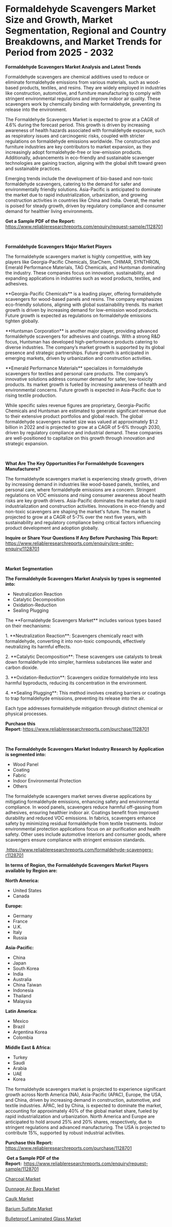 <p><h1>Formaldehyde Scavengers Market Size and Growth, Market Segmentation, Regional and Country Breakdowns, and Market Trends for Period from 2025 -  2032</h1></p><p><strong>Formaldehyde Scavengers Market Analysis and Latest Trends</strong></p>
<p><p>Formaldehyde scavengers are chemical additives used to reduce or eliminate formaldehyde emissions from various materials, such as wood-based products, textiles, and resins. They are widely employed in industries like construction, automotive, and furniture manufacturing to comply with stringent environmental regulations and improve indoor air quality. These scavengers work by chemically binding with formaldehyde, preventing its release into the environment.</p><p>The Formaldehyde Scavengers Market is expected to grow at a CAGR of 4.6% during the forecast period. This growth is driven by increasing awareness of health hazards associated with formaldehyde exposure, such as respiratory issues and carcinogenic risks, coupled with stricter regulations on formaldehyde emissions worldwide. The construction and furniture industries are key contributors to market expansion, as they increasingly adopt formaldehyde-free or low-emission products. Additionally, advancements in eco-friendly and sustainable scavenger technologies are gaining traction, aligning with the global shift toward green and sustainable practices.</p><p>Emerging trends include the development of bio-based and non-toxic formaldehyde scavengers, catering to the demand for safer and environmentally friendly solutions. Asia-Pacific is anticipated to dominate the market due to rapid industrialization, urbanization, and growing construction activities in countries like China and India. Overall, the market is poised for steady growth, driven by regulatory compliance and consumer demand for healthier living environments.</p></p>
<p><strong>Get a Sample PDF of the Report:&nbsp;</strong> <a href="https://www.reliableresearchreports.com/enquiry/request-sample/1128701?utm_campaign=36&utm_medium=2&utm_source=Github&utm_content=ia&utm_term=24012025&utm_id=formaldehyde-scavengers">https://www.reliableresearchreports.com/enquiry/request-sample/1128701</a></p>
<p>&nbsp;</p>
<p><strong>Formaldehyde Scavengers Major Market Players</strong></p>
<p><p>The formaldehyde scavengers market is highly competitive, with key players like Georgia-Pacific Chemicals, StarChem, CHIMAR, SYNTHRON, Emerald Performance Materials, TAG Chemicals, and Huntsman dominating the industry. These companies focus on innovation, sustainability, and expanding applications in industries such as wood products, textiles, and adhesives.</p><p>**Georgia-Pacific Chemicals** is a leading player, offering formaldehyde scavengers for wood-based panels and resins. The company emphasizes eco-friendly solutions, aligning with global sustainability trends. Its market growth is driven by increasing demand for low-emission wood products. Future growth is expected as regulations on formaldehyde emissions tighten globally.</p><p>**Huntsman Corporation** is another major player, providing advanced formaldehyde scavengers for adhesives and coatings. With a strong R&D focus, Huntsman has developed high-performance products catering to diverse industries. The company’s market growth is supported by its global presence and strategic partnerships. Future growth is anticipated in emerging markets, driven by urbanization and construction activities.</p><p>**Emerald Performance Materials** specializes in formaldehyde scavengers for textiles and personal care products. The company’s innovative solutions address consumer demand for safer, low-toxicity products. Its market growth is fueled by increasing awareness of health and environmental concerns. Future growth is expected in Asia-Pacific due to rising textile production.</p><p>While specific sales revenue figures are proprietary, Georgia-Pacific Chemicals and Huntsman are estimated to generate significant revenue due to their extensive product portfolios and global reach. The global formaldehyde scavengers market size was valued at approximately $1.2 billion in 2022 and is projected to grow at a CAGR of 5-6% through 2030, driven by regulatory compliance and industrial demand. These companies are well-positioned to capitalize on this growth through innovation and strategic expansion.</p></p>
<p>&nbsp;</p>
<p><strong>What Are The Key Opportunities For Formaldehyde Scavengers Manufacturers?</strong></p>
<p><p>The formaldehyde scavengers market is experiencing steady growth, driven by increasing demand in industries like wood-based panels, textiles, and personal care, where formaldehyde emissions are a concern. Stringent regulations on VOC emissions and rising consumer awareness about health risks are key growth drivers. Asia-Pacific dominates the market due to rapid industrialization and construction activities. Innovations in eco-friendly and non-toxic scavengers are shaping the market's future. The market is projected to grow at a CAGR of 5-7% over the next five years, with sustainability and regulatory compliance being critical factors influencing product development and adoption globally.</p></p>
<p><strong>Inquire or Share Your Questions If Any Before Purchasing This Report:</strong> <a href="https://www.reliableresearchreports.com/enquiry/pre-order-enquiry/1128701?utm_campaign=36&utm_medium=2&utm_source=Github&utm_content=ia&utm_term=24012025&utm_id=formaldehyde-scavengers">https://www.reliableresearchreports.com/enquiry/pre-order-enquiry/1128701</a></p>
<p>&nbsp;</p>
<p><strong>Market Segmentation</strong></p>
<p><strong>The Formaldehyde Scavengers Market Analysis by types is segmented into:</strong></p>
<p><ul><li>Neutralization Reaction</li><li>Catalytic Decomposition</li><li>Oxidation-Reduction</li><li>Sealing Plugging</li></ul></p>
<p><p>The **Formaldehyde Scavengers Market** includes various types based on their mechanisms:  </p><p>1. **Neutralization Reaction**: Scavengers chemically react with formaldehyde, converting it into non-toxic compounds, effectively neutralizing its harmful effects.  </p><p>2. **Catalytic Decomposition**: These scavengers use catalysts to break down formaldehyde into simpler, harmless substances like water and carbon dioxide.  </p><p>3. **Oxidation-Reduction**: Scavengers oxidize formaldehyde into less harmful byproducts, reducing its concentration in the environment.  </p><p>4. **Sealing Plugging**: This method involves creating barriers or coatings to trap formaldehyde emissions, preventing its release into the air.  </p><p>Each type addresses formaldehyde mitigation through distinct chemical or physical processes.</p></p>
<p><strong>Purchase this Report:&nbsp;</strong><a href="https://www.reliableresearchreports.com/purchase/1128701?utm_campaign=36&utm_medium=2&utm_source=Github&utm_content=ia&utm_term=24012025&utm_id=formaldehyde-scavengers">https://www.reliableresearchreports.com/purchase/1128701</a></p>
<p>&nbsp;</p>
<p><strong>The Formaldehyde Scavengers Market Industry Research by Application is segmented into:</strong></p>
<p><ul><li>Wood Panel</li><li>Coating</li><li>Fabric</li><li>Indoor Environmental Protection</li><li>Others</li></ul></p>
<p><p>The formaldehyde scavengers market serves diverse applications by mitigating formaldehyde emissions, enhancing safety and environmental compliance. In wood panels, scavengers reduce harmful off-gassing from adhesives, ensuring healthier indoor air. Coatings benefit from improved durability and reduced VOC emissions. In fabrics, scavengers enhance safety by minimizing residual formaldehyde from textile treatments. Indoor environmental protection applications focus on air purification and health safety. Other uses include automotive interiors and consumer goods, where scavengers ensure compliance with stringent emission standards.</p></p>
<p><a href="https://www.reliableresearchreports.com/formaldehyde-scavengers-r1128701?utm_campaign=36&utm_medium=2&utm_source=Github&utm_content=ia&utm_term=24012025&utm_id=formaldehyde-scavengers">&nbsp;https://www.reliableresearchreports.com/formaldehyde-scavengers-r1128701</a></p>
<p><strong>In terms of Region, the Formaldehyde Scavengers Market Players available by Region are:</strong></p>
<p>
    <p> <strong> North America: </strong>
        <ul>
            <li>United States</li>
            <li>Canada</li>
        </ul>
        </p> 
    <p> <strong> Europe: </strong>
        <ul>
            <li>Germany</li>
            <li>France</li>
            <li>U.K.</li>
            <li>Italy</li>
            <li>Russia</li>
        </ul>
        </p> 
    <p> <strong> Asia-Pacific: </strong>
        <ul>
            <li>China</li>
            <li>Japan</li>
            <li>South Korea</li>
            <li>India</li>
            <li>Australia</li>
            <li>China Taiwan</li>
            <li>Indonesia</li>
            <li>Thailand</li>
            <li>Malaysia</li>
        </ul>
        </p> 
    <p> <strong> Latin America: </strong>
        <ul>
            <li>Mexico</li>
            <li>Brazil</li>
            <li>Argentina Korea</li>
            <li>Colombia</li>
        </ul>
        </p> 
    <p> <strong> Middle East & Africa: </strong>
        <ul>
            <li>Turkey</li>
            <li>Saudi</li>
            <li>Arabia</li>
            <li>UAE</li>
            <li>Korea</li>
        </ul>
    </p>
    </p>
<p><p>The formaldehyde scavengers market is projected to experience significant growth across North America (NA), Asia-Pacific (APAC), Europe, the USA, and China, driven by increasing demand in construction, automotive, and textile industries. APAC, led by China, is expected to dominate the market, accounting for approximately 40% of the global market share, fueled by rapid industrialization and urbanization. North America and Europe are anticipated to hold around 25% and 20% shares, respectively, due to stringent regulations and advanced manufacturing. The USA is projected to contribute 15%, supported by robust industrial activities.</p></p>
<p><strong>Purchase this Report: </strong><a href="https://www.reliableresearchreports.com/purchase/1128701?utm_campaign=36&utm_medium=2&utm_source=Github&utm_content=ia&utm_term=24012025&utm_id=formaldehyde-scavengers">https://www.reliableresearchreports.com/purchase/1128701</a></p>
<p>&nbsp;<strong>Get a Sample PDF of the Report:&nbsp;&nbsp;</strong><a href="https://www.reliableresearchreports.com/enquiry/request-sample/1128701?utm_campaign=36&utm_medium=2&utm_source=Github&utm_content=ia&utm_term=24012025&utm_id=formaldehyde-scavengers">https://www.reliableresearchreports.com/enquiry/request-sample/1128701</a></p>
<p><strong></strong></p>
<p><p><a href="https://github.com/AngelaWalsh696/Market-Research-Report-List-1/blob/main/charcoal-market.md?utm_campaign=36&utm_medium=2&utm_source=Github&utm_content=ia&utm_term=24012025&utm_id=formaldehyde-scavengers">Charcoal Market</a></p><p><a href="https://github.com/dierdrecrichton210/Market-Research-Report-List-1/blob/main/dunnage-air-bags-market.md?utm_campaign=36&utm_medium=2&utm_source=Github&utm_content=ia&utm_term=24012025&utm_id=formaldehyde-scavengers">Dunnage Air Bags Market</a></p><p><a href="https://github.com/SanjidaKhan901/Market-Research-Report-List-1/blob/main/caulk-market.md?utm_campaign=36&utm_medium=2&utm_source=Github&utm_content=ia&utm_term=24012025&utm_id=formaldehyde-scavengers">Caulk Market</a></p><p><a href="https://github.com/cheryjhonson/Market-Research-Report-List-1/blob/main/barium-sulfate-market.md?utm_campaign=36&utm_medium=2&utm_source=Github&utm_content=ia&utm_term=24012025&utm_id=formaldehyde-scavengers">Barium Sulfate Market</a></p><p><a href="https://github.com/tamvrosiya/Market-Research-Report-List-6/blob/main/bulletproof-laminated-glass-market.md?utm_campaign=36&utm_medium=2&utm_source=Github&utm_content=ia&utm_term=24012025&utm_id=formaldehyde-scavengers">Bulletproof Laminated Glass Market</a></p></p>